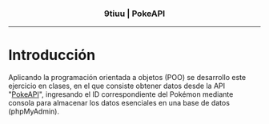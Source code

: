 <h3 align="center">9tiuu | PokeAPI</h3>

---

# Introducción

Aplicando la programación orientada a objetos (POO) se desarrollo este ejercicio en clases, en el que consiste obtener datos desde la API "<a href="https://pokeapi.co/">PokeAPI</a>", ingresando el ID correspondiente del Pokémon mediante consola para almacenar los datos esenciales en una base de datos (phpMyAdmin).